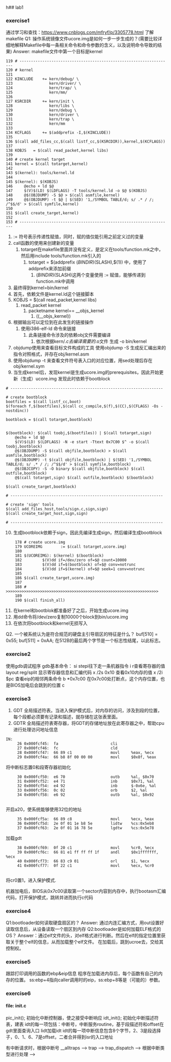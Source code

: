 h## lab1
### exercise1
通过学习和查找：https://www.cnblogs.com/mfryf/p/3305778.html 了解makefile
Q1:     操作系统镜像文件ucore.img是如何一步一步生成的？(需要比较详细地解释Makefile中每一条相关命令和命令参数的含义，以及说明命令导致的结果)
Answer:
makefile文件中第一个目标是kernel
```
119 # -------------------------------------------------------------------
120 # kernel
121
122 KINCLUDE    += kern/debug/ \
123                kern/driver/ \
124                kern/trap/ \
125                kern/mm/
126
127 KSRCDIR     += kern/init \
128                kern/libs \
129                kern/debug \
130                kern/driver \
131                kern/trap \
132                kern/mm
133
134 KCFLAGS     += $(addprefix -I,$(KINCLUDE))
135
136 $(call add_files_cc,$(call listf_cc,$(KSRCDIR)),kernel,$(KCFLAGS))
137
138 KOBJS   = $(call read_packet,kernel libs)
139
140 # create kernel target
141 kernel = $(call totarget,kernel)
142
143 $(kernel): tools/kernel.ld
144
145 $(kernel): $(KOBJS)
146     @echo + ld $@
147     $(V)$(LD) $(LDFLAGS) -T tools/kernel.ld -o $@ $(KOBJS)
148     @$(OBJDUMP) -S $@ > $(call asmfile,kernel)
149     @$(OBJDUMP) -t $@ | $(SED) '1,/SYMBOL TABLE/d; s/ .* / /; /^$$/d' > $(call symfile,kernel)
150
151 $(call create_target,kernel)
152
153 # -------------------------------------------------------------------
```
1.  := 符号表示传递性赋值，同时，赋的值仅能引用之前定义过的变量
2.  call函数的使用来创建新的变量
    1.  totarget在makefile里面并没有定义，是定义在tools/function.mk之中，然后用include tools/function.mk引入的
        1.  totarget = $(addprefix $(BINDIR)$(SLASH),$(1)) 中，使用了addprefix来添加前缀
            1.  $(BINDIR)$(SLASH)这两个变量使用 := 赋值，能够传递到function.mk中调用
3.  最终得到kernel=bin/kernel
4.  首先，依赖文件是kernel.ld这个链接脚本
5.  KOBJS   = $(call read_packet,kernel libs)
    1.  read_packet kernel
        1.  packetname kernel== __objs_kernel
            1.  $($(__objs_kernel))
6.  根据输出可以定位到在此发生的链接操作
    1.  使用i386-elf-ld 命令来链接
        1.  此条链接命令涉及的依赖obj文件需要编译
            1.  依次根据kern/*.c去编译需要的*.o文件
     生成 -o bin/kernel
7.  objdump使用来查看目标文件构成的工具
    使用objdump -S 生成反汇编出来的指令对照格式，并存在obj/kernel.asm
8.  使用objdump -t 来查看文件符号表入口的对应位置，用sed处理后存在obj/kernel.sym
9.  当生成kernel后，发现kernel是生成ucore.img的prerequisites，因此开始更新（生成）ucore.img
    发现此时依赖于bootblock
    
```
# -------------------------------------------------------------------

# create bootblock
bootfiles = $(call listf_cc,boot)
$(foreach f,$(bootfiles),$(call cc_compile,$(f),$(CC),$(CFLAGS) -Os -nostdinc))

bootblock = $(call totarget,bootblock)


$(bootblock): $(call toobj,$(bootfiles)) | $(call totarget,sign)
	@echo + ld $@
	$(V)$(LD) $(LDFLAGS) -N -e start -Ttext 0x7C00 $^ -o $(call toobj,bootblock)
	@$(OBJDUMP) -S $(call objfile,bootblock) > $(call asmfile,bootblock)
	@$(OBJDUMP) -t $(call objfile,bootblock) | $(SED) '1,/SYMBOL TABLE/d; s/ .* / /; /^$$/d' > $(call symfile,bootblock)
	@$(OBJCOPY) -S -O binary $(call objfile,bootblock) $(call outfile,bootblock)
	@$(call totarget,sign) $(call outfile,bootblock) $(bootblock)

$(call create_target,bootblock)

# -------------------------------------------------------------------

# create 'sign' tools
$(call add_files_host,tools/sign.c,sign,sign)
$(call create_target_host,sign,sign)

# -------------------------------------------------------------------
```

10. 生成bootblock依赖于sign，因此先编译生成sign，然后编译生成bootblock

            

```
    178 # create ucore.img
    179 UCOREIMG        := $(call totarget,ucore.img)
    180
    181 $(UCOREIMG): $(kernel) $(bootblock)
    182         $(V)dd if=/dev/zero of=$@ count=10000
    183         $(V)dd if=$(bootblock) of=$@ conv=notrunc
    184         $(V)dd if=$(kernel) of=$@ seek=1 conv=notrunc
    185
    186 $(call create_target,ucore.img)
    187
    188 # >>>>>>>>>>>>>>>>>>>>>>>>>>>>>>>>>>>>>>>>>>>>>>>>>>>>>>>>>>>>>>>>>>>
    189
    190 $(call finish_all)
```
11. 在kernel和bootblok都准备好了之后，开始生成ucore.img
12. 用dd命令将/dev/zero复制10000个block到bin/ucore.img
13. 在依次将bootblock和kernel无损写入


Q2. 一个被系统认为是符合规范的硬盘主引导扇区的特征是什么？
buf[510] = 0x55;
buf[511] = 0xAA;    在512B的最后两个字节是一个标志性结尾，以此标志。

### exercise2
使用gdb调试程序
gdb基本命令：
si stepi往下走一条机器指令
i r查看寄存器的值
layout reg/split 显示寄存器信息和汇编代码
x /2s 0x10 查看0x10内存的值
x /2i $pc  查看eip的相邻两条命令
b \*0x7c00  在0x7c00处打断点，这个内存位置，也是BIOS加电后会跳到的位置
c 

### exercise3

1.  GDT 全局描述符表。当进入保护模式后，对内存的访问，涉及到段的位置，每个段都必须要有记录和描述，就存储在这张表里面。
2.  GDTR 全局描述符表寄存器，将GDT的存储地址放在此寄存器之中，帮助cpu进行处理访问地址信息

```
IN:
     26 0x000fcf45:  fa                       cli
     27 0x000fcf46:  fc                       cld
     28 0x000fcf47:  66 89 c1                 movl     %eax, %ecx
     29 0x000fcf4a:  66 b8 8f 00 00 00        movl     $0x8f, %eax
```
将中断标志置0和段寄存器初始化
```
     30 0x000fcf50:  e6 70                    outb     %al, $0x70
     31 0x000fcf52:  e4 71                    inb      $0x71, %al
     32 0x000fcf54:  e4 92                    inb      $-0x6e, %al
     33 0x000fcf56:  0c 02                    orb      $2, %al
     34 0x000fcf58:  e6 92                    outb     %al, $0x92
     
```
开启a20，使系统能够使用32位的地址
```
     35 0x000fcf5a:  66 89 c8                 movl     %ecx, %eax
     36 0x000fcf5d:  2e 0f 01 1e b8 5e        lidtw    %cs:0x5eb8
     37 0x000fcf63:  2e 0f 01 16 78 5e        lgdtw    %cs:0x5e78
```
加载gdt
```
     38 0x000fcf69:  0f 20 c1                 movl     %cr0, %ecx
     39 0x000fcf6c:  66 81 e1 ff ff ff 1f     andl     $0x1fffffff, %ecx
     40 0x000fcf73:  66 83 c9 01              orl      $1, %ecx
     41 0x000fcf77:  0f 22 c1                 movl     %ecx, %cr0
     
```
将cr0置1，进入保护模式.

机器加电后，BIOS从0x7c00读取第一个sector内容到内存中，执行bootasm汇编代码，打开保护模式，跳转并进而执行c代码
### exercise4
Q1:bootloader如何读取硬盘扇区的？
Answer: 通过内连汇编方式，用out设置好读取信息后，从设备读取一个扇区到内存
Q2:bootloader是如何加载ELF格式的OS？
Answer：通过elf文件的头，对elf格式进行判断。然后在elf的指定位置里获取关于整个elf的信息，从而加载整个elf文件。
在加载后，跳到ucroe去，交给其控制权。

### exercise5
跟踪打印调用的函数的ebp&eip信息
程序在加载进内存后，每个函数有自己的内存的位置。
ss:ebp+4指向caller调用时的eip，ss:ebp+8等是（可能的）参数。

### exercise6
#### file: init.c
pic_init(); 初始化中断控制器，使之接受中断响应
idt_init(); 初始化中断描述符表，建表
idt的每一项包括：中断号，中断服务routine，基于段描述符和offset在gdt里面查询入口
lidt加载idt
idt的每一项中断信息包含8个字节，2、3是段选择子，0、1、6、7是offset，二者合并得到isr的入口地址

有中断请求时，根据中断号 __alltraps  -->  trap  -->  trap_dispatch --> 根据中断类型进行处理 --> 
